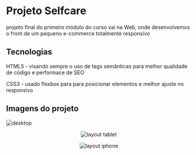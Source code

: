 
# Projeto Selfcare

projeto final do primeiro módulo do curso vai na Web, onde desenvolvemos o front de um pequeno e-commerce totalmente responsivo


## Tecnologias
HTML5 - visando sempre o uso de tags semânticas para melhor qualidade de código e performace de SEO

CSS3 -  usado flexbox para para posicionar elementos e melhor ajuste no responsivo

## Imagens do projeto
![desktop](https://github.com/lucasssantos94/selfcare/assets/60483143/0aa26330-7f8e-41a5-a1a9-efc4c689c934)

<p align="center">
  <img src="https://github.com/lucasssantos94/selfcare/assets/60483143/c61ce243-d514-427e-a33c-0058f9b9e24b" alt="layout tablet"/>
</p>

<p align="center">
  <img src="https://github.com/lucasssantos94/selfcare/assets/60483143/a6bfbd87-de4f-4dfa-b531-d06cc7ef29e8" alt="layout iphone"/>
</p>


